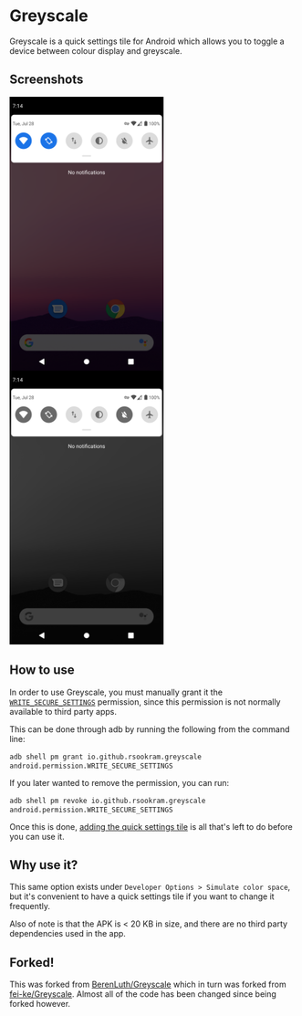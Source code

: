 # Greyscale

Greyscale is a quick settings tile for Android which allows you to toggle a
device between colour display and greyscale.


## Screenshots

<img src="screenshots/screenshot.png" width="270" height="480" align="left">
<img src="screenshots/screenshot_2.png" width="270" height="480">


## How to use

In order to use Greyscale, you must manually grant it the
[`WRITE_SECURE_SETTINGS`](https://developer.android.com/reference/android/Manifest.permission#WRITE_SECURE_SETTINGS)
permission, since this permission is not normally available to third party
apps.

This can be done through adb by running the following from the command line:

```
adb shell pm grant io.github.rsookram.greyscale android.permission.WRITE_SECURE_SETTINGS
```

If you later wanted to remove the permission, you can run:

```
adb shell pm revoke io.github.rsookram.greyscale android.permission.WRITE_SECURE_SETTINGS
```

Once this is done,
[adding the quick settings tile](https://support.google.com/android/answer/9083864)
is all that's left to do before you can use it.


## Why use it?

This same option exists under `Developer Options > Simulate color space`, but
it's convenient to have a quick settings tile if you want to change it
frequently.

Also of note is that the APK is < 20 KB in size, and there are no third party
dependencies used in the app.


## Forked!

This was forked from
[BerenLuth/Greyscale](https://github.com/BerenLuth/Greyscale) which in turn
was forked from [fei-ke/Greyscale](https://github.com/fei-ke/Greyscale). Almost
all of the code has been changed since being forked however.
